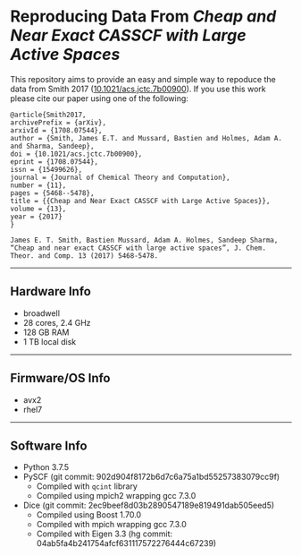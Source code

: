# Reproducing Data From _Cheap and Near Exact CASSCF with Large Active Spaces_

This repository aims to provide an easy and simple way to repoduce the data from Smith 2017 ([10.1021/acs.jctc.7b00900](https://pubs.acs.org/doi/abs/10.1021/acs.jctc.7b00900?mi=497hqq0&af=R&AllField=mcscf+casscf&target=default&targetTab=std)).
If you use this work please cite our paper using one of the following:

```
@article{Smith2017,
archivePrefix = {arXiv},
arxivId = {1708.07544},
author = {Smith, James E.T. and Mussard, Bastien and Holmes, Adam A. and Sharma, Sandeep},
doi = {10.1021/acs.jctc.7b00900},
eprint = {1708.07544},
issn = {15499626},
journal = {Journal of Chemical Theory and Computation},
number = {11},
pages = {5468--5478},
title = {{Cheap and Near Exact CASSCF with Large Active Spaces}},
volume = {13},
year = {2017}
}

```

```
James E. T. Smith, Bastien Mussard, Adam A. Holmes, Sandeep Sharma, “Cheap and near exact CASSCF with large active spaces”, J. Chem. Theor. and Comp. 13 (2017) 5468-5478.
```

---
## Hardware Info
- broadwell
- 28 cores, 2.4 GHz
- 128 GB RAM
- 1 TB local disk


---
## Firmware/OS Info
- avx2
- rhel7

---
## Software Info
- Python 3.7.5
- PySCF (git commit: 902d904f8172b6d7c6a75a1bd55257383079cc9f)
  - Compiled with `qcint` library
  - Compiled using mpich2 wrapping gcc 7.3.0
- Dice (git commit: 2ec9beef8d03b2890547189e819491dab505eed5)
  - Compiled using Boost 1.70.0
  - Compiled with mpich wrapping gcc 7.3.0
  - Compiled with Eigen 3.3 (hg commit: 04ab5fa4b241754afcf631117572276444c67239)
  
